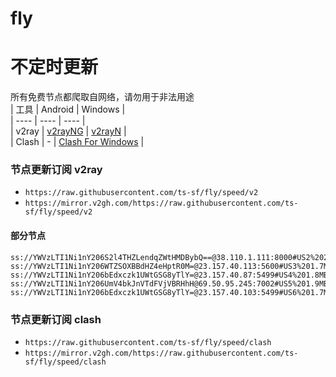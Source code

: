 # fly
# 不定时更新
所有免费节点都爬取自网络，请勿用于非法用途  
|  工具  | Android  | Windows  |  
|  ----  | ----   | ----  |  
| v2ray  | [v2rayNG](https://github.com/2dust/v2rayNG/releases) | [v2rayN](https://github.com/2dust/v2rayN/releases) |  
| Clash  | - | [Clash For Windows](https://github.com/2dust/clashN/releases) | 
  
### 节点更新订阅  v2ray
- `https://raw.githubusercontent.com/ts-sf/fly/speed/v2`  
- `https://mirror.v2gh.com/https://raw.githubusercontent.com/ts-sf/fly/speed/v2`  

#### 部分节点  
``` 
ss://YWVzLTI1Ni1nY206S2l4THZLendqZWtHMDBybQ==@38.110.1.111:8000#US2%2022.1MB%2Fs
ss://YWVzLTI1Ni1nY206WTZSOXBBdHZ4eHptR0M=@23.157.40.113:5600#US3%201.7MB%2Fs
ss://YWVzLTI1Ni1nY206bEdxczk1UWtGSG8yTlY=@23.157.40.87:5499#US4%201.8MB%2Fs
ss://YWVzLTI1Ni1nY206UmV4bkJnVTdFVjVBRHhH@69.50.95.245:7002#US5%201.9MB%2Fs
ss://YWVzLTI1Ni1nY206bEdxczk1UWtGSG8yTlY=@23.157.40.103:5499#US6%201.7MB%2Fs
```
### 节点更新订阅  clash
- `https://raw.githubusercontent.com/ts-sf/fly/speed/clash`  
- `https://mirror.v2gh.com/https://raw.githubusercontent.com/ts-sf/fly/speed/clash`  



